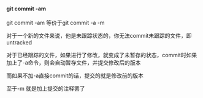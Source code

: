 #### git commit -am

git commit -am 等价于git commit -a -m

对于一个新的文件来说，他是未跟踪状态的，你无法commit未跟踪的文件，即untracked

对于已经跟踪的文件，如果进行了修改，就变成了未暂存的状态，commit时如果加上了-a命令，则会自动暂存文件，并提交修改后的版本

而如果不加-a直接commit的话，提交的就是修改前的版本

至于-m 就是加上提交的注释罢了